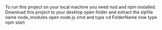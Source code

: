 To run this project on your local machine you need nod and npm installed.
Download this project to your desktop
open folder and extract the zipfile name node_modules
open node.js cmd 
and type  cd FolderName
now type npm start
